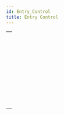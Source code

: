 ```yaml
---
id: Entry_Control
title: Entry Control
---
```

||
|---|
|[<!-- INCLUDE #_command_.EDIT ITEM.Syntax -->](../../commands-legacy/edit-item.md)<br/>|
|[<!-- INCLUDE #_command_.FILTER KEYSTROKE.Syntax -->](../../commands-legacy/filter-keystroke.md)<br/>|
|[<!-- INCLUDE #_command_.Get edited text.Syntax -->](../../commands-legacy/get-edited-text.md)<br/>|
|[<!-- INCLUDE #_command_.GET HIGHLIGHT.Syntax -->](../../commands-legacy/get-highlight.md)<br/>|
|[<!-- INCLUDE #_command_.GOTO OBJECT.Syntax -->](../../commands-legacy/goto-object.md)<br/>|
|[<!-- INCLUDE #_command_.HIGHLIGHT TEXT.Syntax -->](../../commands-legacy/highlight-text.md)<br/>|
|[<!-- INCLUDE #_command_.Is editing text.Syntax -->](../../commands-legacy/is-editing-text.md)<br/>|
|[<!-- INCLUDE #_command_.Keystroke.Syntax -->](../../commands-legacy/keystroke.md)<br/>|
